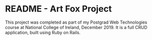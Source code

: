 # README - Art Fox Project

This project was completed as part of my Postgrad Web Technologies course at National College of Ireland, December 2019. It is a full CRUD application, built using Ruby on Rails.
